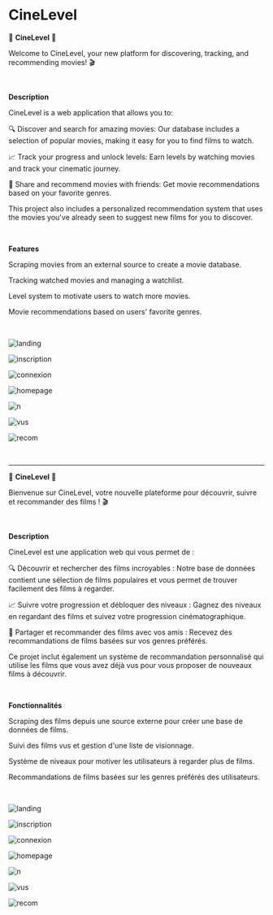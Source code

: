 # CineLevel

🍿 **CineLevel** 🍿

Welcome to CineLevel, your new platform for discovering, tracking, and recommending movies! 🎬

&nbsp;

**Description**

CineLevel is a web application that allows you to:

🔍 Discover and search for amazing movies: Our database includes a selection of popular movies, making it easy for you to find films to watch.

📈 Track your progress and unlock levels: Earn levels by watching movies and track your cinematic journey.

🤝 Share and recommend movies with friends: Get movie recommendations based on your favorite genres.

This project also includes a personalized recommendation system that uses the movies you've already seen to suggest new films for you to discover.

&nbsp;
&nbsp;

**Features**

Scraping movies from an external source to create a movie database.

Tracking watched movies and managing a watchlist.

Level system to motivate users to watch more movies.

Movie recommendations based on users' favorite genres.

&nbsp;

![landing](https://github.com/user-attachments/assets/cfe363ea-4fbd-4081-aa8b-6ff7a4eb42ce)

![inscription](https://github.com/user-attachments/assets/88365757-700e-4a70-9eba-7f6a297274b7)

![connexion](https://github.com/user-attachments/assets/6ea6bc7b-1d67-4bba-bf6a-0d3f81cc6f3e)

![homepage](https://github.com/user-attachments/assets/3f5357fb-01e3-4a8d-ad8e-a57ce9a0c8e3)

![n](https://github.com/user-attachments/assets/e79d91e3-917e-4fb0-9336-2c986f6d5717)

![vus](https://github.com/user-attachments/assets/1b68b42a-d201-4c89-bc63-46227057af7b)

![recom](https://github.com/user-attachments/assets/dea31739-bf1b-47c5-a7f4-db407b5a3495)

&nbsp;
&nbsp;
&nbsp;


----------------------------------------------------------------------------------------------------------------------

🍿 **CineLevel** 🍿

Bienvenue sur CineLevel, votre nouvelle plateforme pour découvrir, suivre et recommander des films ! 🎬

&nbsp;
&nbsp;

**Description**

CineLevel est une application web qui vous permet de :


🔍 Découvrir et rechercher des films incroyables : Notre base de données contient une sélection de films populaires et vous permet de trouver facilement des films à regarder.

📈 Suivre votre progression et débloquer des niveaux : Gagnez des niveaux en regardant des films et suivez votre progression cinématographique.

🤝 Partager et recommander des films avec vos amis : Recevez des recommandations de films basées sur vos genres préférés.

Ce projet inclut également un système de recommandation personnalisé qui utilise les films que vous avez déjà vus pour vous proposer de nouveaux films à découvrir.

&nbsp;
&nbsp;

**Fonctionnalités**

Scraping des films depuis une source externe pour créer une base de données de films.

Suivi des films vus et gestion d'une liste de visionnage.

Système de niveaux pour motiver les utilisateurs à regarder plus de films.

Recommandations de films basées sur les genres préférés des utilisateurs.

&nbsp; 

![landing](https://github.com/user-attachments/assets/cfe363ea-4fbd-4081-aa8b-6ff7a4eb42ce)

![inscription](https://github.com/user-attachments/assets/88365757-700e-4a70-9eba-7f6a297274b7)

![connexion](https://github.com/user-attachments/assets/6ea6bc7b-1d67-4bba-bf6a-0d3f81cc6f3e)

![homepage](https://github.com/user-attachments/assets/3f5357fb-01e3-4a8d-ad8e-a57ce9a0c8e3)

![n](https://github.com/user-attachments/assets/e79d91e3-917e-4fb0-9336-2c986f6d5717)

![vus](https://github.com/user-attachments/assets/1b68b42a-d201-4c89-bc63-46227057af7b)

![recom](https://github.com/user-attachments/assets/dea31739-bf1b-47c5-a7f4-db407b5a3495)

